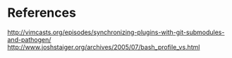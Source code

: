 # References

http://vimcasts.org/episodes/synchronizing-plugins-with-git-submodules-and-pathogen/
http://www.joshstaiger.org/archives/2005/07/bash_profile_vs.html
